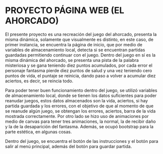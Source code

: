 # PROYECTO PÁGINA WEB (EL AHORCADO)

El presente proyecto es una recreación del juego del ahorcado, presenta la misma dinámica, solamente que visualmente es distinto, en este caso, de primer instancia, se encuentra la página de inicio, que por medio de variables de almacenamiento local, detecta si se encuentran partidas guardadas permitiendo continuar con el juego. Dentro del juego en sí es la misma dinámica del ahorcado, se presenta una pista de la palabra misteriosa y se gana teniendo diez puntos acumulados, por cada error el personaje fantasma pierde diez puntos de salud y una vez teniendo cero puntos de vida, el puntaje se reinicia, dando paso a volver a acumular diez aciertos, es decir, se reincia todo.

Para poder tener buen funcionamiento dentro del juego, se utilizó variables de almacenamiento local, donde se tienen los datos suficientes para poder reanudar juegos, estos datos almacenados son la vida, aciertos, si hay partida guardada y los errores, con el objetivo de que al momento de que se reanude algún juego, se obtengan los errores, aciertos, barra de la vida mostrada correctamente. Por otro lado se hizo uso de animaciones por medio de canvas para tener tres animaciones, la normal, la de recibir daño y la de la desaparición del fantasma. Además, se ocupó bootstrap para la parte estética, en algunas cosas.

Dentro del juego, se encuentra el botón de las instrucciones y el botón para salir al menú principal, además del botón para guardar partida.
